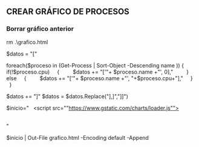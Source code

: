 ## CREAR GRÁFICO DE PROCESOS
### Borrar gráfico anterior
rm .\grafico.html

$datos = "["

foreach($proceso in (Get-Process | Sort-Object -Descending name ))
{
    if(!$proceso.cpu)
    {
        $datos += "['"+ $proceso.name +"', 0],"    
    }
    else
    {
        $datos += "['"+ $proceso.name +"', "+$proceso.cpu+"],"
    }
    
}

$datos += "]"
$datos = $datos.Replace("],]","]]")

$inicio="<head>
  <script src=""https://www.gstatic.com/charts/loader.js""></script>
  <script>
    google.charts.load('current', {packages: ['corechart']});
    google.charts.setOnLoadCallback(drawChart);

    function drawChart() {
      // Define the chart to be drawn.
      var data = new google.visualization.DataTable();
      data.addColumn('string', 'Proceso');
      data.addColumn('number', 'Consumo CPU en segundos');
      data.addRows("+$datos+");

      var options = {'title':'La cantidad de tiempo de procesador que el proceso ha utilizado en todos los procesadores, en segundos',
                       'width':1200,
                       'height':2000};

      // Instantiate and draw the chart.
      var chart = new google.visualization.BarChart(document.getElementById('myPieChart'));
      chart.draw(data, options);
    }
  </script>
</head>
<body>
  <!-- Identify where the chart should be drawn. -->
  <div id=""myPieChart""/>
</body>"

$inicio | Out-File grafico.html -Encoding default -Append
